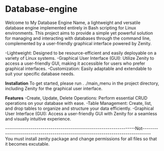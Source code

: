 # Database-engine
Welcome to My Database Engine Name, a lightweight and versatile database engine implemented entirely in Bash scripting for Linux environments. 
This project aims to provide a simple yet powerful solution for managing and interacting with databases through the command line, complemented by a user-friendly graphical interface powered by Zenity.

-Lightweight: Designed to be resource-efficient and easily deployable on a variety of Linux systems.
-Graphical User Interface (GUI): Utilize Zenity to access a user-friendly GUI, making it accessible for users who prefer graphical interfaces.
-Customization: Easily adaptable and extendable to suit your specific database needs.

**Installation**
To get started, please run . ./main_menu in the project directory, including Zenity for the graphical user interface.

**Features**
-Create, Update, Delete Operations: Perform essential CRUD operations on your database with ease.
-Table Management: Create, list, and drop tables to organize and structure your data efficiently.
-Graphical User Interface (GUI): Access a user-friendly GUI with Zenity for a seamless and visually intuitive experience.


------------------------------------------------------------------Not----------------------------------------------------------------------------------
You must install zenity package and change permissions for all files so that it becomes excutable.
